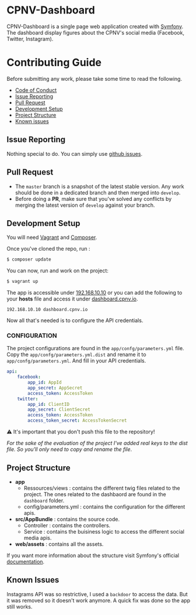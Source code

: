 CPNV-Dashboard
==============

CPNV-Dashboard is a single page web application created with [Symfony](https://symfony.com/). The dashboard display figures about the CPNV's social media (Facebook, Twitter, Instagram).



# Contributing Guide



Before submitting any work, please take some time to read the following.

- [Code of Conduct](../.github/CODE_OF_CONDUCT.md)
- [Issue Reporting](#issue-reporting)
- [Pull Request](#pull-request)
- [Development Setup](#development-setup)
- [Project Structure](#project-structure)
- [Known issues](#known-issues)



## Issue Reporting

Nothing special to do. You can simply use [github issues](https://github.com/kayoumido/PRW3-SO-Survey/issues).



## Pull Request

- The `master` branch is a snapshot of the latest stable version. Any work should be done in a dedicated branch and then merged into `develop`.
- Before doing a **PR**, make sure that you've solved any conflicts by merging the latest version of `develop` against your branch.



## Development Setup

You will need  [Vagrant](https://www.vagrantup.com/) and [Composer](https://getcomposer.org/).

Once you've cloned the repo, run :

```bash
$ composer update
```

You can now, run and work on the project:

```bash
$ vagrant up
```

The app is accessible under [192.168.10.10](192.168.10.10) or you can add the following to your **hosts** file and access it under [dashboard.cpnv.io](http://dashboard.cpnv.io/).

```
192.168.10.10 dashboard.cpnv.io
```

Now all that's needed is to configure the API credentials.

### CONFIGURATION

The project configurations are found in the `app/confg/parameters.yml` file. Copy the `app/confg/parameters.yml.dist` and rename it to `app/confg/parameters.yml`. And fill in your API credentials.

```yaml
api:
    facebook:
        app_id: AppId
        app_secret: AppSecret
        access_token: AccessToken
    twitter:
        app_id: ClientID
        app_secret: ClientSecret
        access_token: AccessToken
        access_token_secret: AccessTokenSecret
```

⚠️ It's important that you don't push this file to the repository!

*For the sake of the evaluation of the project I've added real keys to the dist file. So you'll only need to copy and rename the file*.



## Project Structure

* **app**
  * Ressources/views : contains the different twig files related to the project. The ones related to the dashbaord are found in the `dashboard` folder.
  * config/parameters.yml : contains the configuration for the different apis.
* **src/AppBundle** : contains the source code.
  * Controller : contains the controllers.
  * Service : contains the buisiness logic to access the different social media apis.
* **web/assets** : contains all the assets.

If you want more information about the structure visit Symfony's official [documentation](https://symfony.com/doc/current/index.html).



## Known Issues

Instagrams API was so restrictive, I used a `backdoor` to access the data. But it was removed so it doesn't work anymore. A quick fix was done so the app still works.